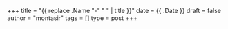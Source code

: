 +++
title = "{{ replace .Name "-" " " | title }}"
date = {{ .Date }}
draft = false
author = "montasir"
tags = []
type = post
+++

